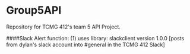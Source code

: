 # Group5API
Repository for TCMG 412's team 5 API Project. 

####Slack Alert function:
	(1) uses library: slackclient version 1.0.0 
		[posts from dylan's slack account into #general in the TCMG 412 Slack]
